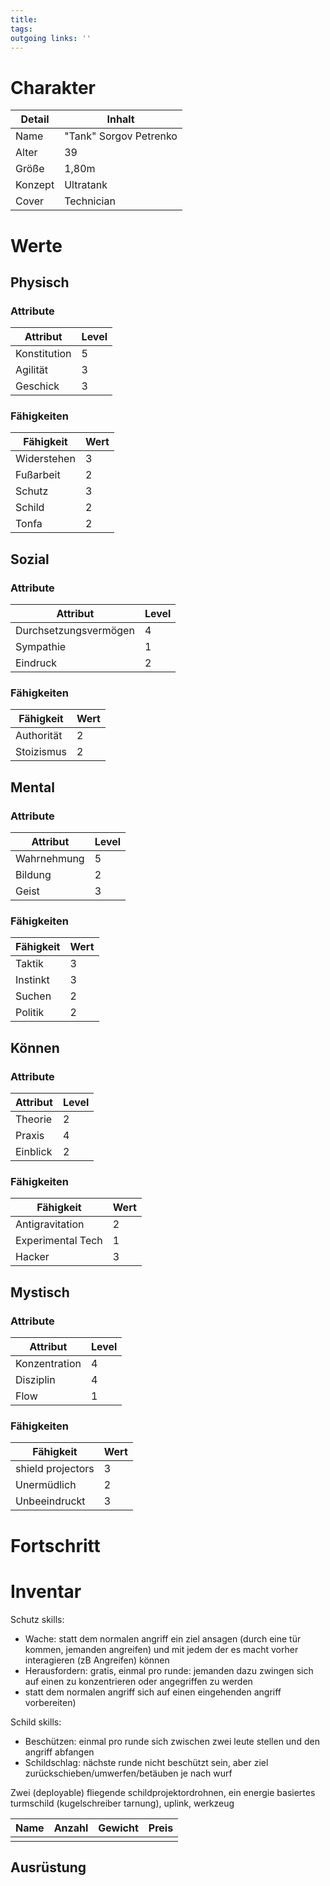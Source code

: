 ```yaml
---
title:   
tags:   
outgoing links: ''  
---
```

# Charakter
|Detail|Inhalt|
|-|-|
|Name |"Tank" Sorgov Petrenko |
|Alter |39|
|Größe|1,80m|
|Konzept|Ultratank|
|Cover | Technician |

# Werte
## Physisch
### Attribute
|Attribut|Level|
|-|-|
| Konstitution | 5 |
| Agilität | 3 |
| Geschick | 3 |

### Fähigkeiten
|Fähigkeit|Wert|
|-|-|
| Widerstehen | 3|
| Fußarbeit | 2|
| Schutz | 3| 
| Schild | 2|
| Tonfa | 2|

## Sozial
### Attribute 
|Attribut|Level|
|-|-|
| Durchsetzungsvermögen | 4 |
| Sympathie | 1 |
| Eindruck | 2 |


### Fähigkeiten
|Fähigkeit|Wert|
|-|-|
| Authorität | 2|
| Stoizismus | 2|


## Mental
### Attribute 
|Attribut|Level|
|-|-|
| Wahrnehmung | 5 |
| Bildung | 2 |
| Geist | 3 |


### Fähigkeiten
|Fähigkeit|Wert|
|-|-|
| Taktik | 3|
| Instinkt | 3|
| Suchen | 2|
| Politik | 2|


## Können
### Attribute 
|Attribut|Level|
|-|-|
| Theorie | 2 |
| Praxis | 4 |
| Einblick | 2 |


### Fähigkeiten
|Fähigkeit|Wert|
|-|-|
| Antigravitation | 2|
| Experimental Tech | 1|
| Hacker | 3|

## Mystisch
### Attribute 
|Attribut|Level|
|-|-|
| Konzentration | 4 |
| Disziplin | 4 |
| Flow | 1 |


### Fähigkeiten
|Fähigkeit|Wert|
|-|-|
| shield projectors | 3|
| Unermüdlich | 2|
| Unbeeindruckt | 3|


# Fortschritt

# Inventar

Schutz skills:
 - Wache: statt dem normalen angriff ein ziel ansagen (durch eine tür kommen, jemanden angreifen) und mit jedem der es macht vorher interagieren (zB Angreifen) können
 - Herausfordern: gratis, einmal pro runde: jemanden dazu zwingen sich auf einen zu konzentrieren oder angegriffen zu werden
 - statt dem normalen angriff sich auf einen eingehenden angriff vorbereiten)

Schild skills: 
 - Beschützen: einmal pro runde sich zwischen zwei leute stellen und den angriff abfangen
 - Schildschlag: nächste runde nicht beschützt sein, aber ziel zurückschieben/umwerfen/betäuben je nach wurf

Zwei (deployable) fliegende schildprojektordrohnen, ein energie basiertes turmschild (kugelschreiber tarnung), uplink, werkzeug

|Name|Anzahl|Gewicht|Preis|
|---|---|---|---|
|||||

## Ausrüstung


